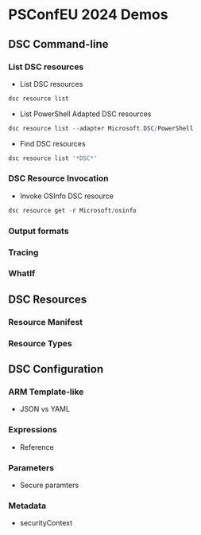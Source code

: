 # PSConfEU 2024 Demos

## DSC Command-line

### List DSC resources

- List DSC resources

```powershell
dsc resource list
```

- List PowerShell Adapted DSC resources

```powershell
dsc resource list --adapter Microsoft.DSC/PowerShell
```

- Find DSC resources

```powershell
dsc resource list '*DSC*'
```

### DSC Resource Invocation

- Invoke OSInfo DSC resource

```powershell
dsc resource get -r Microsoft/osinfo
```

### Output formats

### Tracing

### WhatIf

## DSC Resources

### Resource Manifest

### Resource Types

## DSC Configuration

### ARM Template-like

- JSON vs YAML

### Expressions

- Reference

### Parameters

- Secure paramters

### Metadata

- securityContext
